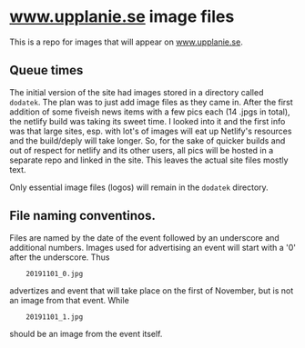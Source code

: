 # www.upplanie.se image files

This is a repo for images that will appear on www.upplanie.se. 


## Queue times

The initial version of the site had images stored in a directory called `dodatek`. The plan was to just add image files as they came in. After the first addition of some fiveish news items with a few pics each (14 .jpgs in total), the netlify build was taking its sweet time. I looked into it and the first info was that large sites, esp. with lot's of images will eat up Netlify's resources and the build/deply will take longer. So, for the sake of quicker builds and out of respect for netlify and its other users, all pics will be hosted in a separate repo and linked in the site. This leaves the actual site files mostly text. 

Only essential image files (logos) will remain in the `dodatek` directory.


## File naming conventinos.

Files are named by the date of the event followed by an underscore and additional numbers. Images used for advertising an event will start with a '0' after the underscore. Thus

        20191101_0.jpg 

advertizes and event that will take place on the first of November, but is not an image from that event. While

        20191101_1.jpg

should be an image from the event itself.